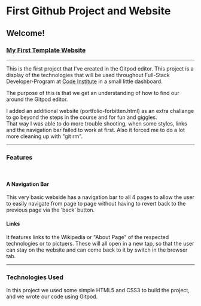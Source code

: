 # First Github Project and Website

## Welcome!

### [My First Template Website](https://androsde.github.io/my-full-template/)

<hr>

This is the first project that I've created in the Gitpod editor. This project is a display of the technologies that will be used throughout Full-Stack Developer-Program at [Code Institute](https://codeinstitute.net) in a small little dashboard.

The purpose of this is that we get an understanding of how to find our around the Gitpod editor.

I added an additional website (portfolio-forbitten.html) as an extra challange to go beyond the steps in the course and for fun and giggles.
<br>
That way I was able to do more trouble shooting, when some styles, links and the navigation bar failed to work at first.
Also it forced me to do a lot more cleaning up with "git rm".

<hr>

### Features
<br>

#### A Navigation Bar
This very basic webside has a navigation bar to all 4 pages to allow the user to easily navigate from page to page without having to revert back to the previous page via the ‘back’ button.
<br>

#### Links
It features links to the Wikipedia or "About Page" of the respected technologies or to pictuers.
These will all open in a new tap, so that the user can stay on the website and can come back to it by switch in the browser tab.


<hr>

### Technologies Used
In this project we used some simple HTML5 and CSS3 to build the project, and we wrote our code using Gitpod.
